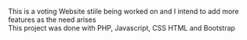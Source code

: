 This is a voting Website stiile being worked on and I intend to add more features as the need arises  
This project was done with PHP, Javascript, CSS HTML and Bootstrap

